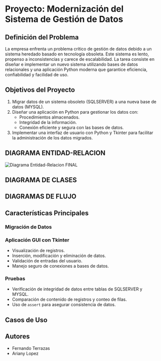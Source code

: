 # Proyecto: Modernización del Sistema de Gestión de Datos

## **Definición del Problema**

La empresa enfrenta un problema crítico de gestión de datos debido a un sistema heredado basado en tecnología obsoleta. Este sistema es lento, propenso a inconsistencias y carece de escalabilidad. La tarea consiste en diseñar e implementar un nuevo sistema utilizando bases de datos relacionales y una aplicación Python moderna que garantice eficiencia, confiabilidad y facilidad de uso.

## **Objetivos del Proyecto**

1. Migrar datos de un sistema obsoleto (SQLSERVER) a una nueva base de datos (MYSQL).
2. Diseñar una aplicación en Python para gestionar los datos con:
   - Procedimientos almacenados.
   - Integridad de la información.
   - Conexión eficiente y segura con las bases de datos.
3. Implementar una interfaz de usuario con Python y Tkinter para facilitar la administración de los datos migrados.

## DIAGRAMA ENTIDAD-RELACION
![Diagrama Entidad-Relacion FINAL](https://github.com/user-attachments/assets/ead833c5-73b8-4b99-b8c0-6e5838880d14)
## DIAGRAMA DE CLASES

## DIAGRAMAS DE FLUJO

## Características Principales

### Migración de Datos


### Aplicación GUI con Tkinter

- Visualización de registros.
- Inserción, modificación y eliminación de datos.
- Validación de entradas del usuario.
- Manejo seguro de conexiones a bases de datos.

### Pruebas

- Verificación de integridad de datos entre tablas de SQLSERVER y MYSQL.
- Comparación de contenido de registros y conteo de filas.
- Uso de `assert` para asegurar consistencia de datos.

## Casos de Uso

###

## Autores
- Fernando Terrazas
- Ariany Lopez

